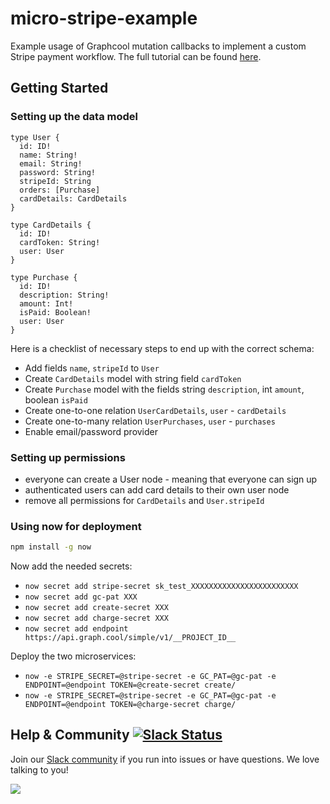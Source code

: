 # micro-stripe-example

Example usage of Graphcool mutation callbacks to implement a custom Stripe payment workflow. The full tutorial can be found [here](https://www.graph.cool/docs/tutorials/stripe-payments-with-mutation-callbacks-using-micro-and-now-soiyaquah7).

## Getting Started

### Setting up the data model

```idl
type User {
  id: ID!
  name: String!
  email: String!
  password: String!
  stripeId: String
  orders: [Purchase]
  cardDetails: CardDetails
}

type CardDetails {
  id: ID!
  cardToken: String!
  user: User
}

type Purchase {
  id: ID!
  description: String!
  amount: Int!
  isPaid: Boolean!
  user: User
}
```

Here is a checklist of necessary steps to end up with the correct schema:

* Add fields `name`, `stripeId` to `User`
* Create `CardDetails` model with string field `cardToken`
* Create `Purchase` model with the fields string `description`, int `amount`, boolean `isPaid`
* Create one-to-one relation `UserCardDetails`, `user` - `cardDetails`
* Create one-to-many relation `UserPurchases`, `user` - `purchases`
* Enable email/password provider

### Setting up permissions

* everyone can create a User node - meaning that everyone can sign up
* authenticated users can add card details to their own user node
* remove all permissions for `CardDetails` and `User.stripeId`

### Using now for deployment

```sh
npm install -g now
```

Now add the needed secrets:

* `now secret add stripe-secret sk_test_XXXXXXXXXXXXXXXXXXXXXXXX`
* `now secret add gc-pat XXX`
* `now secret add create-secret XXX`
* `now secret add charge-secret XXX`
* `now secret add endpoint https://api.graph.cool/simple/v1/__PROJECT_ID__`

Deploy the two microservices:

* `now -e STRIPE_SECRET=@stripe-secret -e GC_PAT=@gc-pat -e ENDPOINT=@endpoint TOKEN=@create-secret create/`
* `now -e STRIPE_SECRET=@stripe-secret -e GC_PAT=@gc-pat -e ENDPOINT=@endpoint TOKEN=@charge-secret charge/`

## Help & Community [![Slack Status](https://slack.graph.cool/badge.svg)](https://slack.graph.cool)

Join our [Slack community](http://slack.graph.cool/) if you run into issues or have questions. We love talking to you!

![](http://i.imgur.com/5RHR6Ku.png)
